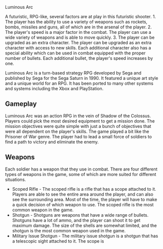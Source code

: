 Luminous Arc

A futuristic, RPG-like, several factors are at play in this futuristic shooter. 1. The player has the ability to use a variety of weapons such as rockets, bombs, missiles and guns, all of which are in the arsenal of the player. 2. The player's speed is a major factor in the combat. The player can use a wide variety of weapons and is able to move quickly. 3. The player can be upgraded as an extra character. The player can be upgraded as an extra character with access to new skills. Each additional character also has a special ability which can be used in combat equipped with the proper number of bullets. Each additional bullet, the player's speed increases by one.

Luminous Arc is a turn-based strategy RPG developed by Sega and published by Sega for the Sega Saturn in 1990. It featured a unique art style and a unique world for an RPG. It has been ported to many other systems and systems including the Xbox and PlayStation.

## Gameplay

Luminous Arc was an action RPG in the vein of Shadow of the Colossus. Players could pick the most desired equipment to get a mission done. The mission objectives were quite simple with just a bunch of objectives that were all dependent on the player's skills. The game played a bit like the Prisoner of War genre. The player had to lead a small force of soldiers to find a path to victory and eliminate the enemy.

## Weapons

Each soldier has a weapon that they use in combat. There are four different types of weapons in the game, some of which are more suited for different situations.

*   Scoped Rifle - The scoped rifle is a rifle that has a scope attached to it. Players are able to see the entire area around the player, and can also see the surrounding area. Most of the time, the player will have to make a quick decision of which weapon to use. The scoped rifle is the most common weapon in the game.
*   Shotgun - Shotguns are weapons that have a wide range of bullets. Shotguns have a lot of ammo, and the player can shoot it to get maximum damage. The size of the shells are somewhat limited, and the shotgun is the most common weapon used in the game.
*   Military Issue Shotgun - The military issue shotgun is a shotgun that has a telescopic sight attached to it. The scope is